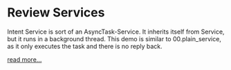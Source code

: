 # Review Services

Intent Service is sort of an AsyncTask-Service. It inherits itself from Service, but it runs in a background thread. This demo is similar to 00.plain_service, as it only executes the task and there is no reply back.

[read more...](https://developer.android.com/training/run-background-service/create-service.html#CreateClass)